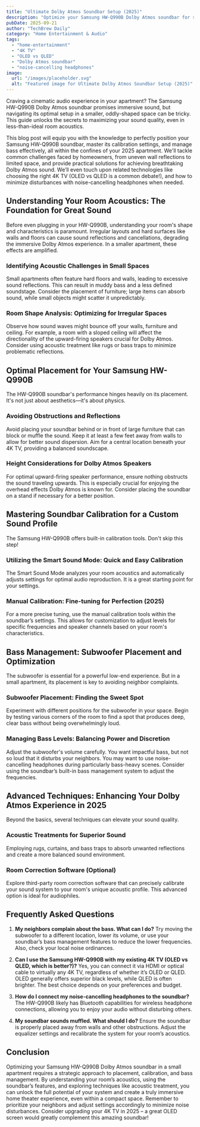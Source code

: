 ```yaml
---
title: "Ultimate Dolby Atmos Soundbar Setup (2025)"
description: "Optimize your Samsung HW-Q990B Dolby Atmos soundbar for small apartments! Learn placement hacks, calibration tips, and bass management tricks for the best home theater experience.  Get the ultimate sound in your space today!"
pubDate: 2025-09-21
author: "TechBrew Daily"
category: "Home Entertainment & Audio"
tags:
  - "home-entertainment"
  - "4K TV"
  - "OLED vs QLED"
  - "Dolby Atmos soundbar"
  - "noise-cancelling headphones"
image:
  url: "/images/placeholder.svg"
  alt: "Featured image for Ultimate Dolby Atmos Soundbar Setup (2025)"
---
```


Craving a cinematic audio experience in your apartment?  The Samsung HW-Q990B Dolby Atmos soundbar promises immersive sound, but navigating its optimal setup in a smaller, oddly-shaped space can be tricky. This guide unlocks the secrets to maximizing your sound quality, even in less-than-ideal room acoustics.


This blog post will equip you with the knowledge to perfectly position your Samsung HW-Q990B soundbar, master its calibration settings, and manage bass effectively, all within the confines of your 2025 apartment. We'll tackle common challenges faced by homeowners, from uneven wall reflections to limited space, and provide practical solutions for achieving breathtaking Dolby Atmos sound.  We’ll even touch upon related technologies like choosing the right 4K TV (OLED vs QLED is a common debate!), and how to minimize disturbances with noise-cancelling headphones when needed.  


## Understanding Your Room Acoustics: The Foundation for Great Sound

Before even plugging in your HW-Q990B, understanding your room's shape and characteristics is paramount.  Irregular layouts and hard surfaces like walls and floors can cause sound reflections and cancellations, degrading the immersive Dolby Atmos experience.  In a smaller apartment, these effects are amplified.

### Identifying Acoustic Challenges in Small Spaces

Small apartments often feature hard floors and walls, leading to excessive sound reflections.  This can result in muddy bass and a less defined soundstage.  Consider the placement of furniture; large items can absorb sound, while small objects might scatter it unpredictably.

###  Room Shape Analysis:  Optimizing for Irregular Spaces

Observe how sound waves might bounce off your walls, furniture and ceiling. For example, a room with a sloped ceiling will affect the directionality of the upward-firing speakers crucial for Dolby Atmos.  Consider using acoustic treatment like rugs or bass traps to minimize problematic reflections.

##  Optimal Placement for Your Samsung HW-Q990B

The HW-Q990B soundbar's performance hinges heavily on its placement.  It's not just about aesthetics—it's about physics.

###  Avoiding Obstructions and Reflections

Avoid placing your soundbar behind or in front of large furniture that can block or muffle the sound.  Keep it at least a few feet away from walls to allow for better sound dispersion.  Aim for a central location beneath your 4K TV, providing a balanced soundscape.  

###  Height Considerations for Dolby Atmos Speakers

For optimal upward-firing speaker performance, ensure nothing obstructs the sound traveling upwards.  This is especially crucial for enjoying the overhead effects Dolby Atmos is known for. Consider placing the soundbar on a stand if necessary for a better position.

## Mastering Soundbar Calibration for a Custom Sound Profile

The Samsung HW-Q990B offers built-in calibration tools. Don't skip this step!

###  Utilizing the Smart Sound Mode: Quick and Easy Calibration

The Smart Sound Mode analyzes your room acoustics and automatically adjusts settings for optimal audio reproduction. It is a great starting point for your settings.

###  Manual Calibration: Fine-tuning for Perfection (2025)

For a more precise tuning, use the manual calibration tools within the soundbar’s settings. This allows for customization to adjust levels for specific frequencies and speaker channels based on your room's characteristics.

## Bass Management: Subwoofer Placement and Optimization

The subwoofer is essential for a powerful low-end experience.  But in a small apartment, its placement is key to avoiding neighbor complaints.

###  Subwoofer Placement: Finding the Sweet Spot

Experiment with different positions for the subwoofer in your space. Begin by testing various corners of the room to find a spot that produces deep, clear bass without being overwhelmingly loud.

###  Managing Bass Levels: Balancing Power and Discretion

Adjust the subwoofer's volume carefully. You want impactful bass, but not so loud that it disturbs your neighbors. You may want to use noise-cancelling headphones during particularly bass-heavy scenes.  Consider using the soundbar’s built-in bass management system to adjust the frequencies.

##  Advanced Techniques: Enhancing Your Dolby Atmos Experience in 2025

Beyond the basics, several techniques can elevate your sound quality.

###  Acoustic Treatments for Superior Sound

Employing rugs, curtains, and bass traps to absorb unwanted reflections and create a more balanced sound environment.

###  Room Correction Software (Optional)

Explore third-party room correction software that can precisely calibrate your sound system to your room's unique acoustic profile. This advanced option is ideal for audiophiles.


## Frequently Asked Questions

1. **My neighbors complain about the bass. What can I do?** Try moving the subwoofer to a different location, lower its volume, or use your soundbar’s bass management features to reduce the lower frequencies.  Also, check your local noise ordinances.

2. **Can I use the Samsung HW-Q990B with my existing 4K TV (OLED vs QLED, which is better?)?** Yes, you can connect it via HDMI or optical cable to virtually any 4K TV, regardless of whether it’s OLED or QLED.  OLED generally offers superior black levels, while QLED is often brighter. The best choice depends on your preferences and budget.

3. **How do I connect my noise-cancelling headphones to the soundbar?**  The HW-Q990B likely has Bluetooth capabilities for wireless headphone connections, allowing you to enjoy your audio without disturbing others.

4. **My soundbar sounds muffled. What should I do?** Ensure the soundbar is properly placed away from walls and other obstructions. Adjust the equalizer settings and recalibrate the system for your room’s acoustics.

## Conclusion

Optimizing your Samsung HW-Q990B Dolby Atmos soundbar in a small apartment requires a strategic approach to placement, calibration, and bass management. By understanding your room’s acoustics, using the soundbar’s features, and exploring techniques like acoustic treatment, you can unlock the full potential of your system and create a truly immersive home theater experience, even within a compact space.  Remember to prioritize your neighbors and adjust settings accordingly to minimize noise disturbances.  Consider upgrading your 4K TV in 2025 – a great OLED screen would greatly complement this amazing soundbar!